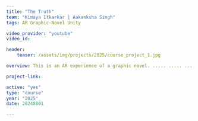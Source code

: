 ```yaml
---
title: "The Truth"
team: "Kimaya Itkarkar | Aakanksha Singh"
tags: AR Graphic-Novel Unity

video_provider: "youtube"
video_id:

header:
    teaser: /assets/img/projects/2025/course_project_1.jpg

overview: This is an AR experience of a graphic novel. ..... ..... ..... ..... ..... ..... ..... ..... ..... ..... ..... ..... ..... ..... ..... ..... ..... ..... ..... ..... ..... ..... ..... ..... ..... ..... ..... ..... ..... ..... ..... ..... ..... ..... ..... ..... ..... ..... ..... ..... ..... ..... ..... ..... ..... ..... ..... ..... ..... ..... ..... ..... ..... ..... ..... ..... ..... ..... ..... ..... ..... ..... ..... ..... ..... ..... ..... ..... ..... ..... ..... ..... ..... ..... ..... ..... ..... ..... ..... ..... ..... ..... ..... ..... ..... ..... ..... ..... ..... ..... ..... ..... ..... ..... ..... ..... ..... ..... ..... ..... ..... ..... ..... ..... ..... ..... ..... ..... ..... ..... ..... .....

project-link:

active: "yes"
type: "course"
year: "2025"
date: 20240801

---
```

